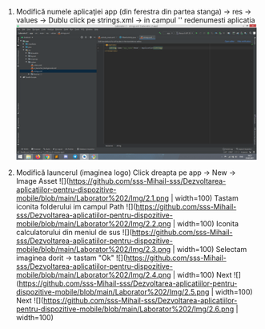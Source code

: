 1. Modifică numele aplicaţiei
  app (din ferestra din partea stanga) -> res -> values -> Dublu click pe strings.xml -> in campul '<string name="app_name">' redenumesti aplicatia
![](https://github.com/sss-Mihail-sss/Dezvoltarea-aplicatiilor-pentru-dispozitive-mobile/blob/main/Laborator%202/Img/1.1.png)

2. Modifică launcerul (imaginea logo)
  Click dreapta pe app -> New -> Image Asset
  ![](https://github.com/sss-Mihail-sss/Dezvoltarea-aplicatiilor-pentru-dispozitive-mobile/blob/main/Laborator%202/Img/2.1.png | width=100)
  Tastam iconita folderului im campul Path
  ![](https://github.com/sss-Mihail-sss/Dezvoltarea-aplicatiilor-pentru-dispozitive-mobile/blob/main/Laborator%202/Img/2.2.png | width=100)
  Iconita calculatorului din meniul de sus
  ![](https://github.com/sss-Mihail-sss/Dezvoltarea-aplicatiilor-pentru-dispozitive-mobile/blob/main/Laborator%202/Img/2.3.png | width=100)
  Selectam imaginea dorit -> tastam "Ok"
  ![](https://github.com/sss-Mihail-sss/Dezvoltarea-aplicatiilor-pentru-dispozitive-mobile/blob/main/Laborator%202/Img/2.4.png | width=100)
  Next
  ![](https://github.com/sss-Mihail-sss/Dezvoltarea-aplicatiilor-pentru-dispozitive-mobile/blob/main/Laborator%202/Img/2.5.png | width=100)
  Next
  ![](https://github.com/sss-Mihail-sss/Dezvoltarea-aplicatiilor-pentru-dispozitive-mobile/blob/main/Laborator%202/Img/2.6.png | width=100)
